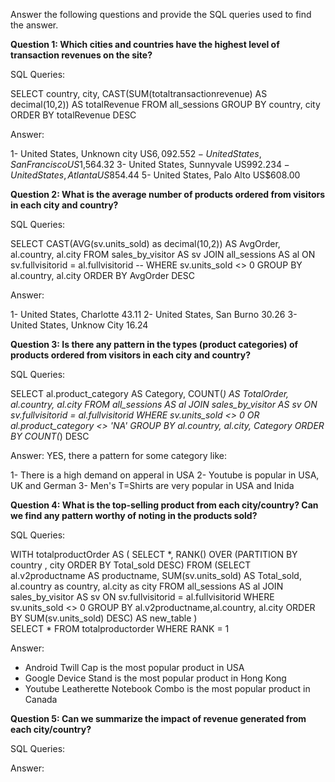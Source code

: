 Answer the following questions and provide the SQL queries used to find the answer.

    
**Question 1: Which cities and countries have the highest level of transaction revenues on the site?**


SQL Queries:

SELECT country, city, 
	   CAST(SUM(totaltransactionrevenue) AS decimal(10,2)) AS totalRevenue 
	   FROM all_sessions
       GROUP BY country, city
       ORDER BY totalRevenue DESC


Answer:

1- United States, Unknown city  US$6,092.55
2- United States, San Francisco US$1,564.32
3- United States, Sunnyvale     US$992.23
4- United States, Atlanta       US$854.44
5- United States, Palo Alto     US$608.00




**Question 2: What is the average number of products ordered from visitors in each city and country?**


SQL Queries:

SELECT CAST(AVG(sv.units_sold) as decimal(10,2)) AS AvgOrder, al.country, al.city
	FROM sales_by_visitor AS sv
	JOIN all_sessions AS al
	ON sv.fullvisitorid = al.fullvisitorid
	-- WHERE sv.units_sold <> 0
	GROUP BY al.country, al.city
	ORDER BY AvgOrder DESC
						


Answer:

1- United States, Charlotte     43.11
2- United States, San Burno     30.26
3- United States, Unknow City   16.24





**Question 3: Is there any pattern in the types (product categories) of products ordered from visitors in each city and country?**


SQL Queries:

SELECT al.product_category AS Category, COUNT(*) AS TotalOrder, al.country, al.city
	FROM all_sessions AS al
	JOIN sales_by_visitor AS sv
	ON sv.fullvisitorid = al.fullvisitorid
	WHERE sv.units_sold <> 0 OR al.product_category <> 'NA'
	GROUP BY al.country, al.city, Category
	ORDER BY COUNT(*) DESC


Answer:
YES, there a pattern for some category like:

1- There is a high demand on apperal in USA
2- Youtube is popular in USA, UK and German
3- Men's T=Shirts are very popular in USA and Inida


**Question 4: What is the top-selling product from each city/country? Can we find any pattern worthy of noting in the products sold?**


SQL Queries:

WITH totalproductOrder AS (
SELECT *,
RANK() OVER (PARTITION BY country , city ORDER BY Total_sold DESC)
FROM
(SELECT al.v2productname AS productname, SUM(sv.units_sold) AS Total_sold, al.country as country, al.city as city
	FROM all_sessions AS al
	JOIN sales_by_visitor AS sv
	ON sv.fullvisitorid = al.fullvisitorid
	WHERE sv.units_sold <> 0
	GROUP BY al.v2productname,al.country, al.city
	ORDER BY SUM(sv.units_sold) DESC) AS new_table
)	
SELECT *
FROM totalproductorder
WHERE RANK = 1


Answer:

- Android Twill Cap is the most popular product in USA
- Google Device Stand is the most popular product in Hong Kong
- Youtube Leatherette Notebook Combo is the most popular product in Canada





**Question 5: Can we summarize the impact of revenue generated from each city/country?**

SQL Queries:



Answer:







